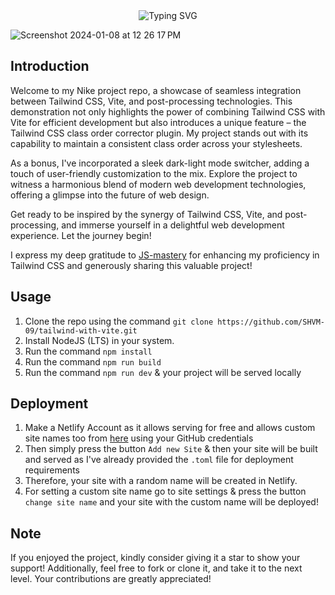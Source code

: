 <div align="center"><img src="https://readme-typing-svg.herokuapp.com?font=Fira+Code&duration=1&pause=10000&color=F75407&random=false&width=435&lines=Nike+App+with+TailwindCSS-Vite" alt="Typing SVG" /></div>

![Screenshot 2024-01-08 at 12 26 17 PM](https://github.com/SHVM-09/tailwind-with-vite/assets/110282392/8b72cb38-6952-43ad-a9ac-c19e0e4cd5b2)

## Introduction

Welcome to my Nike project repo, a showcase of seamless integration between Tailwind CSS, Vite, and post-processing technologies. 
This demonstration not only highlights the power of combining Tailwind CSS with Vite for efficient development but also introduces a unique feature – the Tailwind CSS class order corrector plugin. 
My project stands out with its capability to maintain a consistent class order across your stylesheets.

As a bonus, I've incorporated a sleek dark-light mode switcher, adding a touch of user-friendly customization to the mix. 
Explore the project to witness a harmonious blend of modern web development technologies, offering a glimpse into the future of web design.

Get ready to be inspired by the synergy of Tailwind CSS, Vite, and post-processing, and immerse yourself in a delightful web development experience. Let the journey begin!

I express my deep gratitude to [JS-mastery](https://github.com/adrianhajdin/nike_landing_page) for enhancing my proficiency in Tailwind CSS and generously sharing this valuable project!

## Usage

1. Clone the repo using the command `git clone https://github.com/SHVM-09/tailwind-with-vite.git`
2. Install NodeJS (LTS) in your system.
3. Run the command `npm install`
4. Run the command `npm run build`
5. Run the command `npm run dev` & your project will be served locally

## Deployment

1. Make a Netlify Account as it allows serving for free and allows custom site names too from [here](https://app.netlify.com/signup) using your GitHub credentials
2. Then simply press the button `Add new Site` & then your site will be built and served as I've already provided the `.toml` file for deployment requirements
3. Therefore, your site with a random name will be created in Netlify.
4. For setting a custom site name go to site settings & press the button `change site name` and your site with the custom name will be deployed!

## Note

If you enjoyed the project, kindly consider giving it a star to show your support! 
Additionally, feel free to fork or clone it, and take it to the next level. Your contributions are greatly appreciated!
